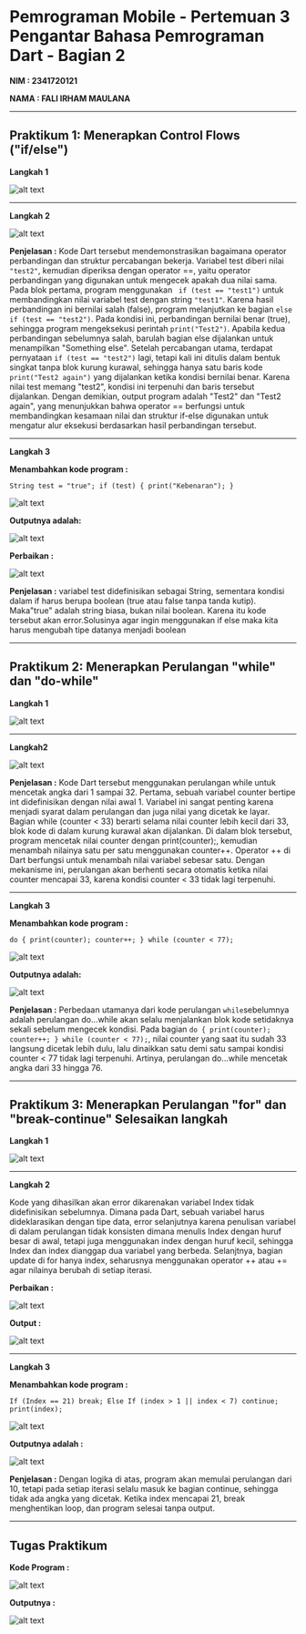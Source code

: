 # **Pemrograman Mobile - Pertemuan 3 Pengantar Bahasa Pemrograman Dart - Bagian 2**

**NIM : 2341720121**

**NAMA : FALI IRHAM MAULANA**

---
##  **Praktikum 1: Menerapkan Control Flows ("if/else")**

**Langkah 1**

![alt text](img/image.png)

---

**Langkah 2**

![alt text](image.png)

**Penjelasan :** Kode Dart tersebut mendemonstrasikan bagaimana operator perbandingan dan struktur percabangan bekerja. Variabel test diberi nilai ``"test2"``, kemudian diperiksa dengan operator ==, yaitu operator perbandingan yang digunakan untuk mengecek apakah dua nilai sama. Pada blok pertama, program menggunakan `` if (test == "test1")`` untuk membandingkan nilai variabel test dengan string ``"test1"``. Karena hasil perbandingan ini bernilai salah (false), program melanjutkan ke bagian ``else if (test == "test2")``. Pada kondisi ini, perbandingan bernilai benar (true), sehingga program mengeksekusi perintah ``print("Test2")``. Apabila kedua perbandingan sebelumnya salah, barulah bagian else dijalankan untuk menampilkan "Something else". Setelah percabangan utama, terdapat pernyataan ``if (test == "test2")`` lagi, tetapi kali ini ditulis dalam bentuk singkat tanpa blok kurung kurawal, sehingga hanya satu baris kode ``print("Test2 again")`` yang dijalankan ketika kondisi bernilai benar. Karena nilai test memang "test2", kondisi ini terpenuhi dan baris tersebut dijalankan. Dengan demikian, output program adalah "Test2" dan "Test2 again", yang menunjukkan bahwa operator == berfungsi untuk membandingkan kesamaan nilai dan struktur if-else digunakan untuk mengatur alur eksekusi berdasarkan hasil perbandingan tersebut.

---

**Langkah 3** 

**Menambahkan kode program :**

``String test = "true";
if (test) {
   print("Kebenaran");
}``

![alt text](img/code.png)

**Outputnya adalah:**

![alt text](image-1.png)

**Perbaikan :**

![alt text](img/code1.png)

**Penjelasan :**
variabel test didefinisikan sebagai String, sementara kondisi dalam if harus berupa boolean (true atau false tanpa tanda kutip). Maka"true" adalah string biasa, bukan nilai boolean. Karena itu kode tersebut akan error.Solusinya agar ingin menggunakan if else maka kita harus mengubah tipe datanya menjadi boolean

---

##  **Praktikum 2: Menerapkan Perulangan "while" dan "do-while"**

**Langkah 1**

![alt text](img/code2.png)

---

**Langkah2**

![alt text](image-2.png)

**Penjelasan :** Kode Dart tersebut menggunakan perulangan while untuk mencetak angka dari 1 sampai 32. Pertama, sebuah variabel counter bertipe int didefinisikan dengan nilai awal 1. Variabel ini sangat penting karena menjadi syarat dalam perulangan dan juga nilai yang dicetak ke layar. Bagian while (counter < 33) berarti selama nilai counter lebih kecil dari 33, blok kode di dalam kurung kurawal akan dijalankan. Di dalam blok tersebut, program mencetak nilai counter dengan print(counter);, kemudian menambah nilainya satu per satu menggunakan counter++. Operator ++ di Dart berfungsi untuk menambah nilai variabel sebesar satu. Dengan mekanisme ini, perulangan akan berhenti secara otomatis ketika nilai counter mencapai 33, karena kondisi counter < 33 tidak lagi terpenuhi.

---

**Langkah 3**

**Menambahkan kode program :**

``do {
  print(counter);
  counter++;
} while (counter < 77);``

![alt text](img/code3.png)

**Outputnya adalah:**

![alt text](image-3.png)

**Penjelasan :** Perbedaan utamanya dari kode perulangan ``while``sebelumnya adalah perulangan do...while akan selalu menjalankan blok kode setidaknya sekali sebelum mengecek kondisi. Pada bagian ``do { print(counter); counter++; } while (counter < 77);``, nilai counter yang saat itu sudah 33 langsung dicetak lebih dulu, lalu dinaikkan satu demi satu sampai kondisi counter < 77 tidak lagi terpenuhi. Artinya, perulangan do...while mencetak angka dari 33 hingga 76.

---

## **Praktikum 3: Menerapkan Perulangan "for" dan "break-continue" Selesaikan langkah**

**Langkah 1**

![alt text](img/code4.png)

---

**Langkah 2**

Kode yang dihasilkan akan error dikarenakan variabel Index tidak didefinisikan sebelumnya. Dimana pada Dart, sebuah variabel harus dideklarasikan dengan tipe data, error selanjutnya karena penulisan variabel di dalam perulangan tidak konsisten dimana menulis Index dengan huruf besar di awal, tetapi juga menggunakan index dengan huruf kecil, sehingga Index dan index dianggap dua variabel yang berbeda. Selanjtnya, bagian update di for hanya index, seharusnya menggunakan operator ++ atau += agar nilainya berubah di setiap iterasi.

**Perbaikan :**

![alt text](img/code5.png)

**Output :**

![alt text](image-4.png)

---

**Langkah 3**

**Menambahkan kode program :**

``If (Index == 21) break;
Else If (index > 1 || index < 7) continue;
print(index);``

![alt text](img/code6.png)

**Outputnya adalah :**

![alt text](image-5.png)


**Penjelasan :**
Dengan logika di atas, program akan memulai perulangan dari 10, tetapi pada setiap iterasi selalu masuk ke bagian continue, sehingga tidak ada angka yang dicetak. Ketika index mencapai 21, break menghentikan loop, dan program selesai tanpa output.

---

## **Tugas Praktikum**

**Kode Program :**

![alt text](img/code7.png)

**Outputnya :**

![alt text](image-6.png)